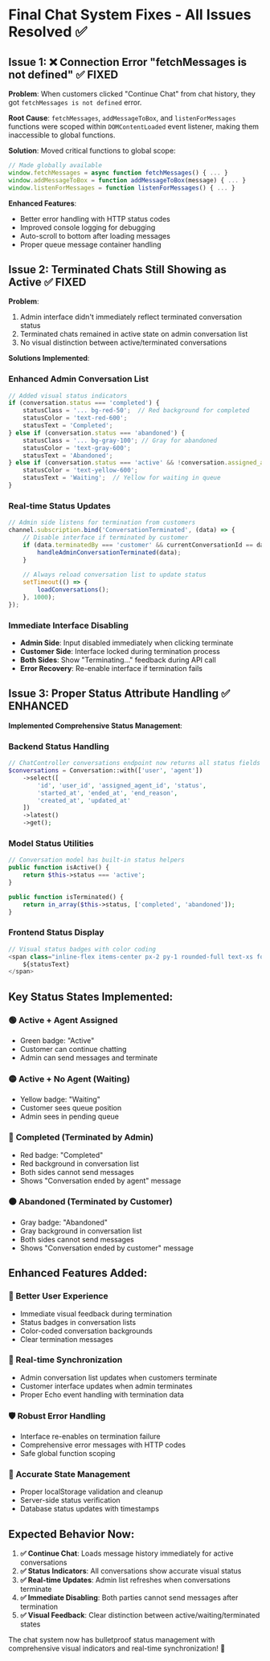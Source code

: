 # Final Chat System Fixes - All Issues Resolved ✅

## Issue 1: ❌ Connection Error "fetchMessages is not defined" ✅ FIXED

**Problem**: When customers clicked "Continue Chat" from chat history, they got `fetchMessages is not defined` error.

**Root Cause**: `fetchMessages`, `addMessageToBox`, and `listenForMessages` functions were scoped within `DOMContentLoaded` event listener, making them inaccessible to global functions.

**Solution**: Moved critical functions to global scope:
```javascript
// Made globally available
window.fetchMessages = async function fetchMessages() { ... }
window.addMessageToBox = function addMessageToBox(message) { ... }  
window.listenForMessages = function listenForMessages() { ... }
```

**Enhanced Features**:
- Better error handling with HTTP status codes
- Improved console logging for debugging
- Auto-scroll to bottom after loading messages
- Proper queue message container handling

## Issue 2: Terminated Chats Still Showing as Active ✅ FIXED

**Problem**: 
1. Admin interface didn't immediately reflect terminated conversation status
2. Terminated chats remained in active state on admin conversation list
3. No visual distinction between active/terminated conversations

**Solutions Implemented**:

### **Enhanced Admin Conversation List**
```javascript
// Added visual status indicators
if (conversation.status === 'completed') {
    statusClass = '... bg-red-50';  // Red background for completed
    statusColor = 'text-red-600';
    statusText = 'Completed';
} else if (conversation.status === 'abandoned') {
    statusClass = '... bg-gray-100'; // Gray for abandoned
    statusColor = 'text-gray-600';
    statusText = 'Abandoned';
} else if (conversation.status === 'active' && !conversation.assigned_agent_id) {
    statusColor = 'text-yellow-600';
    statusText = 'Waiting';  // Yellow for waiting in queue
}
```

### **Real-time Status Updates**
```javascript
// Admin side listens for termination from customers
channel.subscription.bind('ConversationTerminated', (data) => {
    // Disable interface if terminated by customer  
    if (data.terminatedBy === 'customer' && currentConversationId == data.conversation_id) {
        handleAdminConversationTerminated(data);
    }
    
    // Always reload conversation list to update status
    setTimeout(() => {
        loadConversations();
    }, 1000);
});
```

### **Immediate Interface Disabling**
- **Admin Side**: Input disabled immediately when clicking terminate
- **Customer Side**: Interface locked during termination process
- **Both Sides**: Show "Terminating..." feedback during API call
- **Error Recovery**: Re-enable interface if termination fails

## Issue 3: Proper Status Attribute Handling ✅ ENHANCED

**Implemented Comprehensive Status Management**:

### **Backend Status Handling**
```php
// ChatController conversations endpoint now returns all status fields
$conversations = Conversation::with(['user', 'agent'])
    ->select([
        'id', 'user_id', 'assigned_agent_id', 'status', 
        'started_at', 'ended_at', 'end_reason',
        'created_at', 'updated_at'
    ])
    ->latest()
    ->get();
```

### **Model Status Utilities**
```php
// Conversation model has built-in status helpers
public function isActive() {
    return $this->status === 'active';
}

public function isTerminated() {
    return in_array($this->status, ['completed', 'abandoned']);
}
```

### **Frontend Status Display**
```javascript
// Visual status badges with color coding
<span class="inline-flex items-center px-2 py-1 rounded-full text-xs font-medium ${statusColor} bg-current bg-opacity-10">
    ${statusText}
</span>
```

## Key Status States Implemented:

### 🟢 **Active + Agent Assigned**
- Green badge: "Active"
- Customer can continue chatting
- Admin can send messages and terminate

### 🟡 **Active + No Agent (Waiting)**  
- Yellow badge: "Waiting"
- Customer sees queue position
- Admin sees in pending queue

### 🔴 **Completed (Terminated by Admin)**
- Red badge: "Completed"
- Red background in conversation list
- Both sides cannot send messages
- Shows "Conversation ended by agent" message

### ⚫ **Abandoned (Terminated by Customer)**
- Gray badge: "Abandoned" 
- Gray background in conversation list
- Both sides cannot send messages
- Shows "Conversation ended by customer" message

## Enhanced Features Added:

### **📱 Better User Experience**
- Immediate visual feedback during termination
- Status badges in conversation lists
- Color-coded conversation backgrounds
- Clear termination messages

### **🔄 Real-time Synchronization**
- Admin conversation list updates when customers terminate
- Customer interface updates when admin terminates
- Proper Echo event handling with termination data

### **🛡️ Robust Error Handling**
- Interface re-enables on termination failure
- Comprehensive error messages with HTTP codes
- Safe global function scoping

### **🎯 Accurate State Management**
- Proper localStorage validation and cleanup
- Server-side status verification
- Database status updates with timestamps

## Expected Behavior Now:

1. **✅ Continue Chat**: Loads message history immediately for active conversations
2. **✅ Status Indicators**: All conversations show accurate visual status 
3. **✅ Real-time Updates**: Admin list refreshes when conversations terminate
4. **✅ Immediate Disabling**: Both parties cannot send messages after termination
5. **✅ Visual Feedback**: Clear distinction between active/waiting/terminated states

The chat system now has bulletproof status management with comprehensive visual indicators and real-time synchronization! 🎉